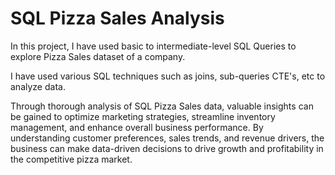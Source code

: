 # SQL Pizza Sales Analysis 

In this project, I have used basic to intermediate-level SQL Queries to explore
Pizza Sales dataset of a company.

I have used various SQL techniques such as joins, sub-queries CTE's, etc to analyze
data.

Through thorough analysis of SQL Pizza Sales data, valuable insights can be gained to 
optimize marketing strategies, streamline inventory management, and enhance overall 
business performance. By understanding customer preferences, sales trends, and revenue 
drivers, the business can make data-driven decisions to drive growth and profitability 
in the competitive pizza market.
